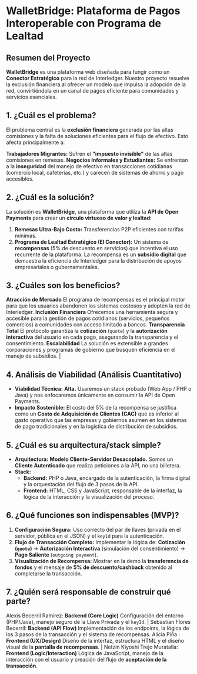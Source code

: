 #          **WalletBridge: Plataforma de Pagos Interoperable con Programa de Lealtad**

##                              **Resumen del Proyecto**

**WalletBridge** es una plataforma web diseñada para fungir como un **Conector Estratégico** para la red de Interledger. Nuestro proyecto resuelve la exclusión financiera al ofrecer un modelo que impulsa la adopción de la red, convirtiéndola en un canal de pagos eficiente para comunidades y servicios esenciales.

##                               **1. ¿Cuál es el problema?**

El problema central es la **exclusión financiera** generada por las altas comisiones y la falta de soluciones eficientes para el flujo de efectivo. Esto afecta principalmente a:

**Trabajadores Migrantes:** Sufren el **"impuesto invisible"** de las altas comisiones en remesas.
**Negocios Informales y Estudiantes:** Se enfrentan a la **inseguridad** del manejo de efectivo en transacciones cotidianas (comercio local, cafeterías, etc.) y carecen de sistemas de ahorro y pago accesibles.

##                               **2. ¿Cuál es la solución?**

La solución es **WalletBridge**, una plataforma que utiliza la **API de Open Payments** para crear un **círculo virtuoso de valor y lealtad**:

1.  **Remesas Ultra-Bajo Costo:** Transferencias P2P eficientes con tarifas mínimas.
2.  **Programa de Lealtad Estratégico (El Conector):** Un sistema de **recompensas** (5% de descuento en servicios) que incentiva el uso recurrente de la plataforma. La recompensa es un **subsidio digital** que demuestra la eficiencia de Interledger para la distribución de apoyos empresariales o gubernamentales.

##                               **3. ¿Cuáles son los beneficios?**

**Atracción de Mercado** El programa de recompensas es el principal motor para que los usuarios abandonen los sistemas costosos y adopten la red de Interledger. 
**Inclusión Financiera** Ofrecemos una herramienta segura y accesible para la gestión de pagos cotidianos (servicios, pequeños comercios) a comunidades con acceso limitado a bancos. 
**Transparencia Total** El protocolo garantiza la **cotización** (`quote`) y la **autorización interactiva** del usuario en cada pago, asegurando la transparencia y el consentimiento. 
**Escalabilidad** La solución es extensible a grandes corporaciones y programas de gobierno que busquen eficiencia en el manejo de subsidios. |

##                               **4. Análisis de Viabilidad (Análisis Cuantitativo)**

* **Viabilidad Técnica:** **Alta.** Usaremos un stack probado (Web App / PHP o Java) y nos enfocaremos únicamente en consumir la API de Open Payments.
* **Impacto Sostenible:** El costo del 5% de la recompensa se justifica como un **Costo de Adquisición de Clientes (CAC)** que es inferior al gasto operativo que las empresas y gobiernos asumen en los sistemas de pago tradicionales y en la logística de distribución de subsidios.

##                                **5. ¿Cuál es su arquitectura/stack simple?**

* **Arquitectura:** **Modelo Cliente-Servidor Desacoplado.** Somos un **Cliente Autenticado** que realiza peticiones a la API, no una billetera.
* **Stack:**
    * **Backend:** PHP o Java, encargado de la autenticación, la firma digital y la orquestación del flujo de 3 pasos de la API.
    * **Frontend:** HTML, CSS y JavaScript, responsable de la interfaz, la lógica de la interacción y la visualización del proceso.

##                                **6. ¿Qué funciones son indispensables (MVP)?**

1.  **Configuración Segura:** Uso correcto del par de llaves (privada en el servidor, pública en el JSON) y el `keyId` para la autenticación.
2.  **Flujo de Transacción Completo:** Implementar la lógica de: **Cotización (`quote`)** -> **Autorización Interactiva** (simulación del consentimiento) -> **Pago Saliente** (`outgoing payment`).
3.  **Visualización de Recompensa:** Mostrar en la demo la **transferencia de fondos** y el mensaje de **5% de descuento/cashback** obtenido al completarse la transacción.

##                                **7. ¿Quién será responsable de construir qué parte?**

Alexis Becerril Ramirez: **Backend (Core Logic)**  Configuración del entorno (PHP/Java), manejo seguro de la Llave Privada y el `keyId`. |
Sebastian Flores Becerril: **Backend (API Flow)**  Implementación de los endpoints, la lógica de los 3 pasos de la transacción y el sistema de recompensas.
Alicia Piña : **Frontend (UX/Design)**  Diseño de la interfaz, estructura HTML y el diseño visual de la **pantalla de recompensas**. |
Netzin Kiyoshi Trejo Muratalla: **Frontend (Logic/Interaction)**  Lógica de JavaScript, manejo de la interacción con el usuario y creación del flujo de **aceptación de la transacción**. 
